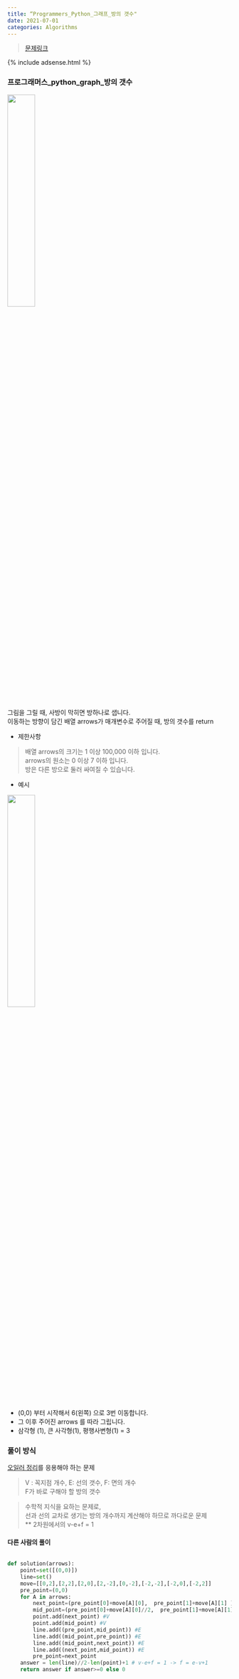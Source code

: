 ```yaml
---
title: “Programmers_Python_그래프_방의 갯수"
date: 2021-07-01
categories: Algorithms
---
```



> [문제링크](https://programmers.co.kr/learn/courses/30/lessons/49190)

{% include adsense.html %}

### 프로그래머스_python_graph_방의 갯수

<img src="https://grepp-programmers.s3.amazonaws.com/files/ybm/ec8f232bf0/a47a6c2e-ec84-4bfb-9d4b-ff3ba589b42a.png" width="35%" height="35%">

    
그림을 그릴 때, 사방이 막히면 방하나로 샙니다. <br>
이동하는 방향이 담긴 배열 arrows가 매개변수로 주어질 때, 방의 갯수를 return <br>
- 제한사항
    
>배열 arrows의 크기는 1 이상 100,000 이하 입니다.<br>
>arrows의 원소는 0 이상 7 이하 입니다.<br>
>방은 다른 방으로 둘러 싸여질 수 있습니다.<br>
    
- 예시

<img src="https://grepp-programmers.s3.amazonaws.com/files/ybm/74fd8df438/22a1ee81-75a6-4220-bd15-6230e35e2931.png" width="35%" height="35%">

    
- (0,0) 부터 시작해서 6(왼쪽) 으로 3번 이동합니다. 
- 그 이후 주어진 arrows 를 따라 그립니다.
- 삼각형 (1), 큰 사각형(1), 평행사변형(1) = 3

    
</details>


### 풀이 방식
[오일러 정리](https://ko.wikipedia.org/wiki/오일러_다면체_정리)를 응용해야 하는 문제
>   V : 꼭지점 개수, E: 선의 갯수, F: 면의 개수<br>
>   F가 바로 구해야 할 방의 갯수<br>

>   수학적 지식을 요하는 문제로,<br>
>   선과 선의 교차로 생기는 방의 개수까지 계산해야 하므로 까다로운 문제<br>
>   ** 2차원에서의 v-e+f = 1

#### 다른 사람의 풀이

```python

def solution(arrows):
    point=set([(0,0)])
    line=set()
    move=[[0,2],[2,2],[2,0],[2,-2],[0,-2],[-2,-2],[-2,0],[-2,2]] 
    pre_point=(0,0)
    for A in arrows:
        next_point=(pre_point[0]+move[A][0],  pre_point[1]+move[A][1] )
        mid_point=(pre_point[0]+move[A][0]//2,  pre_point[1]+move[A][1]//2 ) # 교차 지점을 위해
        point.add(next_point) #V
        point.add(mid_point) #V
        line.add((pre_point,mid_point)) #E
        line.add((mid_point,pre_point)) #E
        line.add((mid_point,next_point)) #E
        line.add((next_point,mid_point)) #E
        pre_point=next_point
    answer = len(line)//2-len(point)+1 # v-e+f = 1 -> f = e-v+1
    return answer if answer>=0 else 0
```


